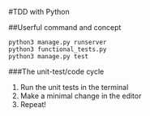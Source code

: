 #TDD with Python

##Userful command and concept
```Shell
python3 manage.py runserver
python3 functional_tests.py
python3 manage.py test    
```
###The unit-test/code cycle
1. Run the unit tests in the terminal
2. Make a minimal change in the editor
3. Repeat!    